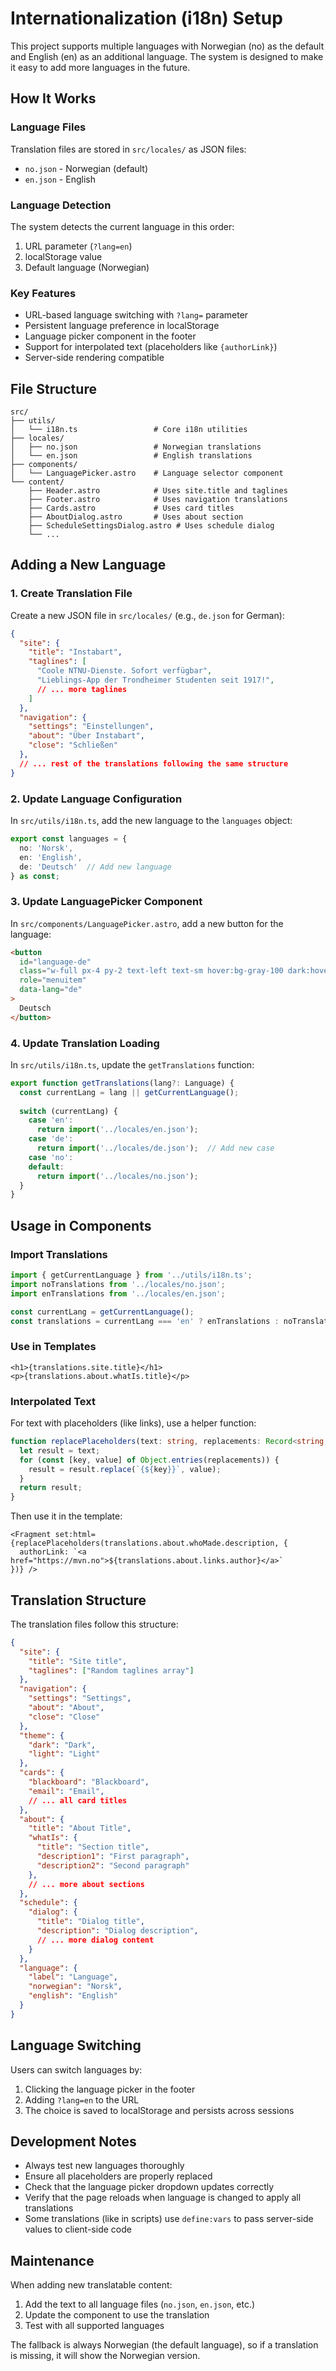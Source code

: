 # Internationalization (i18n) Setup

This project supports multiple languages with Norwegian (no) as the default and English (en) as an additional language. The system is designed to make it easy to add more languages in the future.

## How It Works

### Language Files
Translation files are stored in `src/locales/` as JSON files:
- `no.json` - Norwegian (default)
- `en.json` - English

### Language Detection
The system detects the current language in this order:
1. URL parameter (`?lang=en`)
2. localStorage value
3. Default language (Norwegian)

### Key Features
- URL-based language switching with `?lang=` parameter
- Persistent language preference in localStorage
- Language picker component in the footer
- Support for interpolated text (placeholders like `{authorLink}`)
- Server-side rendering compatible

## File Structure

```
src/
├── utils/
│   └── i18n.ts                 # Core i18n utilities
├── locales/
│   ├── no.json                 # Norwegian translations
│   └── en.json                 # English translations
├── components/
│   └── LanguagePicker.astro    # Language selector component
└── content/
    ├── Header.astro            # Uses site.title and taglines
    ├── Footer.astro            # Uses navigation translations
    ├── Cards.astro             # Uses card titles
    ├── AboutDialog.astro       # Uses about section
    ├── ScheduleSettingsDialog.astro # Uses schedule dialog
    └── ...
```

## Adding a New Language

### 1. Create Translation File
Create a new JSON file in `src/locales/` (e.g., `de.json` for German):

```json
{
  "site": {
    "title": "Instabart",
    "taglines": [
      "Coole NTNU-Dienste. Sofort verfügbar",
      "Lieblings-App der Trondheimer Studenten seit 1917!",
      // ... more taglines
    ]
  },
  "navigation": {
    "settings": "Einstellungen",
    "about": "Über Instabart",
    "close": "Schließen"
  },
  // ... rest of the translations following the same structure
}
```

### 2. Update Language Configuration
In `src/utils/i18n.ts`, add the new language to the `languages` object:

```typescript
export const languages = {
  no: 'Norsk',
  en: 'English',
  de: 'Deutsch'  // Add new language
} as const;
```

### 3. Update LanguagePicker Component
In `src/components/LanguagePicker.astro`, add a new button for the language:

```html
<button
  id="language-de"
  class="w-full px-4 py-2 text-left text-sm hover:bg-gray-100 dark:hover:bg-slate-700"
  role="menuitem"
  data-lang="de"
>
  Deutsch
</button>
```

### 4. Update Translation Loading
In `src/utils/i18n.ts`, update the `getTranslations` function:

```typescript
export function getTranslations(lang?: Language) {
  const currentLang = lang || getCurrentLanguage();
  
  switch (currentLang) {
    case 'en':
      return import('../locales/en.json');
    case 'de':
      return import('../locales/de.json');  // Add new case
    case 'no':
    default:
      return import('../locales/no.json');
  }
}
```

## Usage in Components

### Import Translations
```typescript
import { getCurrentLanguage } from '../utils/i18n.ts';
import noTranslations from '../locales/no.json';
import enTranslations from '../locales/en.json';

const currentLang = getCurrentLanguage();
const translations = currentLang === 'en' ? enTranslations : noTranslations;
```

### Use in Templates
```astro
<h1>{translations.site.title}</h1>
<p>{translations.about.whatIs.title}</p>
```

### Interpolated Text
For text with placeholders (like links), use a helper function:

```typescript
function replacePlaceholders(text: string, replacements: Record<string, string>): string {
  let result = text;
  for (const [key, value] of Object.entries(replacements)) {
    result = result.replace(`{${key}}`, value);
  }
  return result;
}
```

Then use it in the template:
```astro
<Fragment set:html={replacePlaceholders(translations.about.whoMade.description, {
  authorLink: `<a href="https://mvn.no">${translations.about.links.author}</a>`
})} />
```

## Translation Structure

The translation files follow this structure:

```json
{
  "site": {
    "title": "Site title",
    "taglines": ["Random taglines array"]
  },
  "navigation": {
    "settings": "Settings",
    "about": "About",
    "close": "Close"
  },
  "theme": {
    "dark": "Dark",
    "light": "Light"
  },
  "cards": {
    "blackboard": "Blackboard",
    "email": "Email",
    // ... all card titles
  },
  "about": {
    "title": "About Title",
    "whatIs": {
      "title": "Section title",
      "description1": "First paragraph",
      "description2": "Second paragraph"
    },
    // ... more about sections
  },
  "schedule": {
    "dialog": {
      "title": "Dialog title",
      "description": "Dialog description",
      // ... more dialog content
    }
  },
  "language": {
    "label": "Language",
    "norwegian": "Norsk",
    "english": "English"
  }
}
```

## Language Switching

Users can switch languages by:
1. Clicking the language picker in the footer
2. Adding `?lang=en` to the URL
3. The choice is saved to localStorage and persists across sessions

## Development Notes

- Always test new languages thoroughly
- Ensure all placeholders are properly replaced
- Check that the language picker dropdown updates correctly
- Verify that the page reloads when language is changed to apply all translations
- Some translations (like in scripts) use `define:vars` to pass server-side values to client-side code

## Maintenance

When adding new translatable content:
1. Add the text to all language files (`no.json`, `en.json`, etc.)
2. Update the component to use the translation
3. Test with all supported languages

The fallback is always Norwegian (the default language), so if a translation is missing, it will show the Norwegian version.
